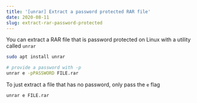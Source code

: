 ```yaml
---
title: '[unrar] Extract a password protected RAR file'
date: 2020-08-11
slug: extract-rar-password-protected
---
```


You can extract a RAR file that is password protected on Linux with a utility called `unrar`

```bash
sudo apt install unrar
```

```bash
# provide a password with -p
unrar e -pPASSWORD FILE.rar
```

To just extract a file that has no password, only pass the `e` flag

```bash
unrar e FILE.rar
```
